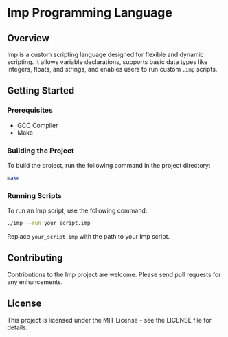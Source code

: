 # Imp Programming Language

## Overview
Imp is a custom scripting language designed for flexible and dynamic scripting. It allows variable declarations, supports basic data types like integers, floats, and strings, and enables users to run custom `.imp` scripts.

## Getting Started

### Prerequisites
- GCC Compiler
- Make

### Building the Project
To build the project, run the following command in the project directory:

```bash
make
```

### Running Scripts
To run an Imp script, use the following command:

```bash
./imp --run your_script.imp
```

Replace `your_script.imp` with the path to your Imp script.

## Contributing
Contributions to the Imp project are welcome. Please send pull requests for any enhancements.

## License
This project is licensed under the MIT License - see the LICENSE file for details.